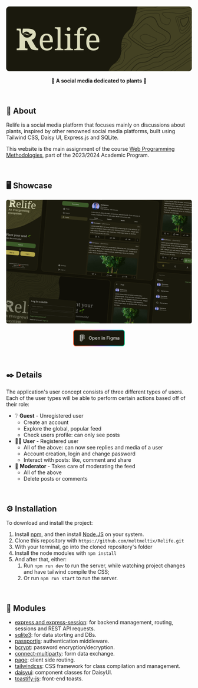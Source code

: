 ![Relife](https://raw.githubusercontent.com/meltmeltix/Relife/refs/heads/main/github/header.png)

<p align="center">
  <strong>🌱 A social media dedicated to plants 🌱</strong>
</p>

<br>

## 🤔 About

Relife is a social media platform that focuses mainly on discussions about plants, inspired by other renowned social media platforms, built using Tailwind CSS, Daisy UI, Express.js and SQLite.

This website is the main assignment of the course [Web Programming Methodologies](https://of.uniupo.it/syllabus/didattica.php/en/2023/1932#176019), part of the 2023/2024 Academic Program.

<br>

## 🖥️ Showcase

![Relife Design File](https://raw.githubusercontent.com/meltmeltix/Relife/refs/heads/main/github/preview.png)

<p align="center">
	<a href="https://www.figma.com/design/UVCyfAp3Nr8tvzCmPL9ajq/Relife?node-id=0%3A1&t=pBeeAuAH9S27GSPO-1">
		<img src="https://raw.githubusercontent.com/meltmeltix/Relife/refs/heads/main/github/open%20in%20figma.png" height="45"/>
	</a>
</p>

<br>

## ✒️ Details

The application's user concept consists of three different types of users. Each of the user types will be able to perform certain actions based off of their role:

- ❔ **Guest** - Unregistered user
  - Create an account
  - Explore the global, popular feed
  - Check users profile: can only see posts
- 👨‍💻 **User** - Registered user
  - All of the above: can now see replies and media of a user
  - Account creation, login and change password
  - Interact with posts: like, comment and share
- 🔨 **Moderator** - Takes care of moderating the feed
  - All of the above
  - Delete posts or comments

<br>

## ⚙️ Installation

To download and install the project:
1. Install [npm](https://docs.npmjs.com/downloading-and-installing-node-js-and-npm), and then install [Node.JS](https://nodejs.org/en/download/) on your system.
2. Clone this repository with `https://github.com/meltmeltix/Relife.git`
3. With your terminal, go into the cloned repository's folder
4. Install the node modules with `npm install`
5. And after that, either:
   1. Run `npm run dev` to run the server, while watching project changes and have tailwind compile the CSS;
   2. Or run `npm run start` to run the server.

<br>

## 🧩 Modules
- [express and express-session](https://expressjs.com/): for backend management, routing, sessions and REST API requests.
- [sqlite3](https://sqlite.org/index.html): for data storting and DBs.
- [passportjs](https://www.passportjs.org/): authentication middleware.
- [bcrypt](https://www.npmjs.com/package/bcryptjs): password encryption/decryption.
- [connect-multiparty](https://github.com/expressjs/connect-multiparty?tab=readme-ov-file): form data exchange.
- [page](https://visionmedia.github.io/page.js/): client side routing.
- [tailwindcss](https://tailwindcss.com/): CSS framework for class compilation and management.
- [daisyui](https://daisyui.com/): component classes for DaisyUI.
- [toastify-js](https://apvarun.github.io/toastify-js/): front-end toasts.